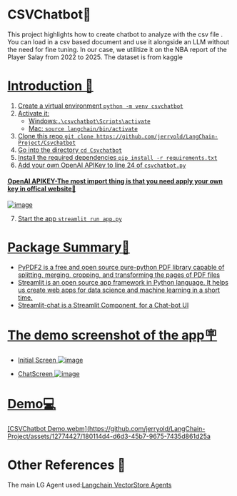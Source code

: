 # CSVChatbot📕
This project highlights how to create chatbot to analyze with the csv file . You can load in a csv based document and use it alongside an LLM without the need for fine tuning. In our case, we utilitize it on the NBA report of the Player Salay from 2022 to 2025. The dataset is from kaggle<a href="[https://python.langchain.com/en/latest/modules/agents/toolkits/examples/vectorstore.html](https://www.kaggle.com/datasets/omarsobhy14/nba-players-salaries)">


# Introduction 🚀
1. Create a virtual environment `python -m venv csvchatbot`
2. Activate it: 
   - Windows:`.\csvchatbot\Scripts\activate`
   - Mac: `source langchain/bin/activate`
3. Clone this repo `git clone https://github.com/jerryold/LangChain-Project/Csvchatbot`
4. Go into the directory `cd Csvchatbot`
5. Install the required dependencies `pip install -r requirements.txt`
6. Add your own OpenAI APIKey to line 24 of `csvchatbot.py`
#### OpenAI APIKEY-The most import thing is that you need apply your own key in offical website🔑
![image](https://github.com/jerryold/LangChain-Project/assets/12774427/ee344176-8784-4b45-8936-53fa734d8e56)

7. Start the app `streamlit run app.py`  

# Package Summary📙
*  PyPDF2 is a free and open source pure-python PDF library capable of splitting, merging, cropping, and transforming the pages of PDF files
*  Streamlit is an open source app framework in Python language. It helps us create web apps for data science and machine learning in a short time.
*  Streamlit-chat is a Streamlit Component, for a Chat-bot UI

# The demo screenshot of the app🪧
* Initial Screen
 ![image](https://github.com/jerryold/LangChain-Project/assets/12774427/04af6cf2-f3f5-4565-b197-edf82e82d8a5)
  
* ChatScreen
![image](https://github.com/jerryold/LangChain-Project/assets/12774427/dbdf3697-4d31-4e24-b3bc-101e957a36dc)
   
 # Demo💻
 [CSVChatbot Demo.webm](https://github.com/jerryold/LangChain-Project/assets/12774427/180114d4-d6d3-45b7-9675-7435d861d25a

# Other References 🔗
<p>The main LG Agent used:<a href="https://python.langchain.com/en/latest/modules/agents/toolkits/examples/vectorstore.html">Langchain VectorStore Agents
</a></p>



